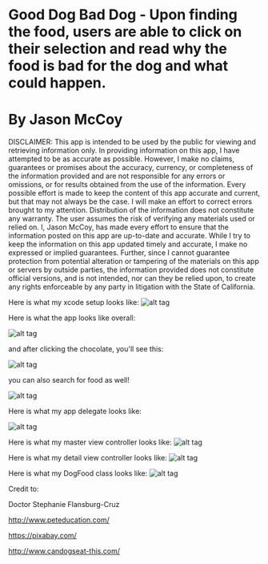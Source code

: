 # Good Dog Bad Dog - Upon finding the food, users are able to click on their selection and read why the food is bad for the dog and what could happen.
# By Jason McCoy


DISCLAIMER:
This app is intended to be used by the public for viewing and retrieving information only. In providing information on this app, I have attempted to be as accurate as possible. However, I make no claims, guarantees or promises about the accuracy, currency, or completeness of the information provided and are not responsible for any errors or omissions, or for results obtained from the use of the information. Every possible effort is made to keep the content of this app accurate and current, but that may not always be the case. I will make an effort to correct errors brought to my attention. Distribution of the information does not constitute any warranty. The user assumes the risk of verifying any materials used or relied on. I, Jason McCoy, has made every effort to ensure that the information posted on this app are up-to-date and accurate. While I try to keep the information on this app updated timely and accurate, I make no expressed or implied guarantees. Further, since I cannot guarantee protection from potential alteration or tampering of the materials on this app or servers by outside parties, the information provided does not constitute official versions, and is not intended, nor can they be relied upon, to create any rights enforceable by any party in litigation with the State of California.



Here is what my  xcode setup looks like:
![alt tag](http://mccoygames.com/wp-content/uploads/2016/08/Screen-Shot-2016-08-28-at-10.08.24-AM.png)

Here is what the app looks like overall:

![alt tag](http://mccoygames.com/wp-content/uploads/2016/08/Screen-Shot-2016-08-28-at-10.13.03-AM.png)

and after clicking the chocolate, you'll see this:

![alt tag](http://mccoygames.com/wp-content/uploads/2016/08/Screen-Shot-2016-08-28-at-10.13.10-AM.png)

you can also search for food as well!

![alt tag](http://mccoygames.com/wp-content/uploads/2016/08/Screen-Shot-2016-08-28-at-10.16.04-AM.png)

Here is what my app delegate looks like:

![alt tag](http://mccoygames.com/wp-content/uploads/2016/08/Screen-Shot-2016-08-28-at-10.08.59-AM.png)


Here is what my master view controller looks like:
![alt tag](http://mccoygames.com/wp-content/uploads/2016/08/Screen-Shot-2016-08-28-at-10.09.08-AM.png)


Here is what my detail view controller looks like:
![alt tag](http://mccoygames.com/wp-content/uploads/2016/08/Screen-Shot-2016-08-28-at-10.09.16-AM.png)


Here is what my DogFood class looks like:
![alt tag](http://mccoygames.com/wp-content/uploads/2016/08/Screen-Shot-2016-08-28-at-10.09.22-AM.png)



Credit to:

Doctor Stephanie Flansburg-Cruz

http://www.peteducation.com/

https://pixabay.com/

http://www.candogseat-this.com/

